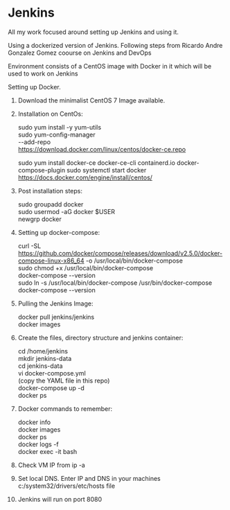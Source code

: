 # Jenkins
All my work focused around setting up Jenkins and using it.

Using a dockerized version of Jenkins. Following steps from Ricardo Andre Gonzalez Gomez coourse on Jenkins and DevOps

Environment consists of a CentOS image with Docker in it which will be used to work on Jenkins

Setting up Docker.

1) Download the minimalist CentOS 7 Image available.
2) Installation on CentOs:

   sudo yum install -y yum-utils \
   sudo yum-config-manager \
      --add-repo \
      https://download.docker.com/linux/centos/docker-ce.repo

   sudo yum install docker-ce docker-ce-cli containerd.io docker-compose-plugin
   sudo systemctl start docker
   https://docs.docker.com/engine/install/centos/

3) Post installation steps:

   sudo groupadd docker \
   sudo usermod -aG docker $USER \
   newgrp docker 

4) Setting up docker-compose:

   curl -SL https://github.com/docker/compose/releases/download/v2.5.0/docker-compose-linux-x86_64 -o /usr/local/bin/docker-compose \
   sudo chmod +x /usr/local/bin/docker-compose \
   docker-compose --version \
   sudo ln -s /usr/local/bin/docker-compose /usr/bin/docker-compose \
   docker-compose --version

5) Pulling the Jenkins Image:

   docker pull jenkins/jenkins \
   docker images
   
6) Create the files, directory structure and jenkins container:

    cd /home/jenkins \
    mkdir jenkins-data \
    cd jenkins-data \
    vi docker-compose.yml \
    (copy the YAML file in this repo) \
    docker-compose up -d \
    docker ps
     
7) Docker commands to remember:

    docker info \
    docker images \
    docker ps \
    docker logs <conatainerID> -f \
    docker exec -it <containerID> bash

8) Check VM IP from
    ip -a

9) Set local DNS.
  Enter IP and DNS in your machines c:/system32/drivers/etc/hosts file

10) Jenkins will run on port 8080
